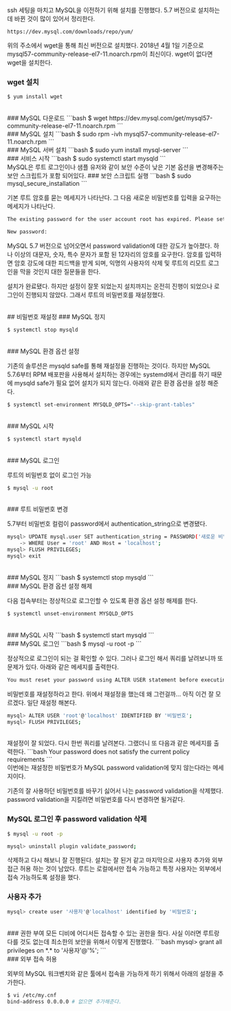 ssh 세팅을 마치고 MySQL을 이전하기 위해 설치를 진행했다. 5.7 버전으로 설치하는데 바뀐 것이 많이 있어서 정리한다.

```
https://dev.mysql.com/downloads/repo/yum/
```

위의 주소에서 wget을 통해 최신 버전으로 설치했다. 2018년 4월 1일 기준으로 mysql57-community-release-el7-11.noarch.rpm이 최신이다. wget이 없다면 wget을 설치한다.

### wget 설치
```bash
$ yum install wget
```
<br>
### MySQL 다운로드
```bash
$ wget https://dev.mysql.com/get/mysql57-community-release-el7-11.noarch.rpm
```
<br>
### MySQL 설치
```bash
$ sudo rpm -ivh mysql57-community-release-el7-11.noarch.rpm
```
<br>
### MySQL 서버 설치
```bash
$ sudo yum install mysql-server
```
<br>
### 서비스 시작
```bash
$ sudo systemctl start mysqld
```
<br>
MySQL은 루트 로그인이나 샘플 유저와 같이 보안 수준이 낮은 기본 옵션을 변경해주는 보안 스크립트가 포함 되어있다. 
### 보안 스크립트 실행
```bash
$ sudo mysql_secure_installation
```

기본 루트 암호를 묻는 메세지가 나타난다. 그 다음 새로운 비밀번호를 입력을 요구하는 메세지가 나타난다.

```bash
The existing password for the user account root has expired. Please set a new password.

New password:
```

MySQL 5.7 버전으로 넘어오면서 password validation에 대한 강도가 높아졌다. 하나 이상의 대문자, 숫자, 특수 문자가 포함 된 12자리의 암호를 요구한다. 암호를 입력하면 암호 강도에 대한 피드백을 받게 되며, 익명의 사용자의 삭제 및 루트의 리모트 로그인을 막을 것인지 대한 질문들을 한다.

설치가 완료됐다. 하지만 설정이 잘못 되었는지 설치까지는 온전히 진행이 되었으나 로그인이 진행되지 않았다. 그래서 루트의 비밀번호를 재설정했다.

<br>
## 비밀번호 재설정
### MySQL 정지

```bash
$ systemctl stop mysqld
```
<br>
### MySQL 환경 옵션 설정

기존의 솔루션은 mysqld safe를 통해 재설정을 진행하는 것이다. 하지만 MySQL 5.7.6부터 RPM 배포판을 사용해서 설치하는 경우에는 systemd에서 관리를 하기 때문에 mysqld safe가 필요 없어 설치가 되지 않는다. 아래와 같은 환경 옵션을 설정 해준다.

```bash
$ systemctl set-environment MYSQLD_OPTS="--skip-grant-tables"
```
<br>
### MySQL 시작

```bash
$ systemctl start mysqld
```
<br>
### MySQL 로그인

루트의 비밀번호 없이 로그인 가능
```bash
$ mysql -u root
```
<br>
### 루트 비밀번호 변경

5.7부터 비밀번호 컬럼이 password에서 authentication_string으로 변경됐다.
```bash
mysql> UPDATE mysql.user SET authentication_string = PASSWORD('새로운 비밀번호')
    -> WHERE User = 'root' AND Host = 'localhost';
mysql> FLUSH PRIVILEGES;
mysql> exit
```
<br>
### MySQL 정지
```bash
$ systemctl stop mysqld
```
<br>
### MySQL 환경 옵션 설정 해제

다음 접속부터는 정상적으로 로그인할 수 있도록 환경 옵션 설정 해제를 한다.
```bash
$ systemctl unset-environment MYSQLD_OPTS
```
<br>
### MySQL 시작
```bash
$ systemctl start mysqld
```
<br>
### MySQL 로그인
```bash
$ mysql -u root -p
```

정상적으로 로그인이 되는 걸 확인할 수 있다. 그러나 로그인 해서 쿼리를 날려보니까 또 문제가 있다. 아래와 같은 메세지를 출력한다.
```bash
You must reset your password using ALTER USER statement before executing this statement.
```

비밀번호를 재설정하라고 한다. 위에서 재설정을 했는데 왜 그런걸까... 아직 이건 잘 모르겠다. 일단 재설정 해본다.

```bash
mysql> ALTER USER 'root'@'localhost' IDENTIFIED BY '비밀번호';
mysql> FLUSH PRIVILEGES;
```
<br>
재설정이 잘 되었다. 다시 한번 쿼리를 날려본다. 그랬더니 또 다음과 같은 메세지를 출력한다.
```bash
Your password does not satisfy the current policy requirements
```
<br>
이번에는 재설정한 비밀번호가 MySQL password validation에 맞지 않는다라는 메세지이다.

기존의 잘 사용하던 비밀번호를 바꾸기 싫어서 나는 password validation을 삭제했다. password validation을 지킬려면 비밀번호를 다시 변경하면 될거같다.
<br>
### MySQL 로그인 후 password validation 삭제

```bash
$ mysql -u root -p
```

```bash
mysql> uninstall plugin validate_password;
```

삭제하고 다시 해보니 잘 진행된다. 설치는 잘 된거 같고 마지막으로 사용자 추가와 외부 접근 허용 하는 것이 남았다. 루트는 로컬에서만 접속 가능하고 특정 사용자는 외부에서 접속 가능하도록 설정을 했다.
<br>
### 사용자 추가
```bash
mysql> create user '사용자'@'localhost' identified by '비밀번호';
```
<br>
### 권한 부여 
모든 디비에 어디서든 접속할 수 있는 권한을 줬다. 사실 이러면 루트랑 다를 것도 없는데 최소한의 보안을 위해서 이렇게 진행했다.
```bash
mysql> grant all privileges on *.* to '사용자'@'%';
```
<br>
### 외부 접속 허용

외부의 MySQL 워크벤치와 같은 툴에서 접속을 가능하게 하기 위해서 아래의 설정을 추가한다.
```bash
$ vi /etc/my.cnf
bind-address 0.0.0.0 # 없으면 추가해준다.
```
